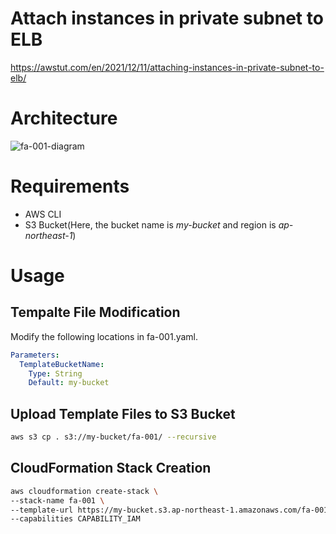 # Attach instances in private subnet to ELB

https://awstut.com/en/2021/12/11/attaching-instances-in-private-subnet-to-elb/

# Architecture

![fa-001-diagram](https://user-images.githubusercontent.com/84276199/188146332-4695ffb2-1ee1-4e9c-89ab-2d8f8ea5a672.png)

# Requirements

* AWS CLI
* S3 Bucket(Here, the bucket name is *my-bucket* and region is *ap-northeast-1*)

# Usage

## Tempalte File Modification

Modify the following locations in fa-001.yaml.

```yaml
Parameters:
  TemplateBucketName:
    Type: String
    Default: my-bucket
```

## Upload Template Files to S3 Bucket

```bash
aws s3 cp . s3://my-bucket/fa-001/ --recursive
```

## CloudFormation Stack Creation

```bash
aws cloudformation create-stack \
--stack-name fa-001 \
--template-url https://my-bucket.s3.ap-northeast-1.amazonaws.com/fa-001/fa-001.yaml \
--capabilities CAPABILITY_IAM
```
